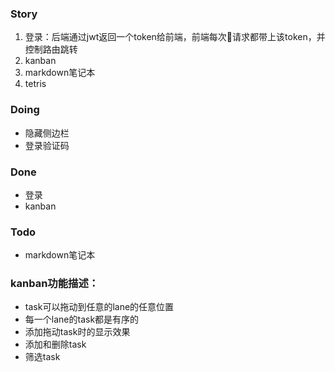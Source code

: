 
### Story
1. 登录：后端通过jwt返回一个token给前端，前端每次请求都带上该token，并控制路由跳转
2. kanban
3. markdown笔记本
4. tetris


### Doing
* 隐藏侧边栏
* 登录验证码

### Done
* 登录
* kanban

### Todo
* markdown笔记本


### kanban功能描述：
* task可以拖动到任意的lane的任意位置
* 每一个lane的task都是有序的
* 添加拖动task时的显示效果
* 添加和删除task
* 筛选task


